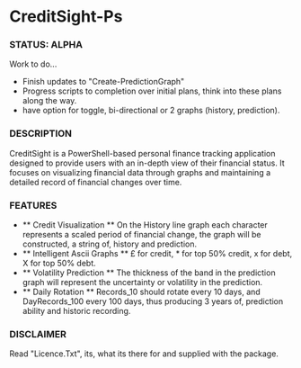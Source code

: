 # CreditSight-Ps

### STATUS: ALPHA
Work to do...
- Finish updates to "Create-PredictionGraph"
- Progress scripts to completion over initial plans, think into these plans along the way.
- have option for toggle, bi-directional or 2 graphs (history, prediction). 

### DESCRIPTION
CreditSight is a PowerShell-based personal finance tracking application designed to provide users with an in-depth view of their financial status. It focuses on visualizing financial data through graphs and maintaining a detailed record of financial changes over time.

### FEATURES
- ** Credit Visualization ** On the History line graph each character represents a scaled period of financial change, the graph will be constructed, a string of, history and prediction.
- ** Intelligent Ascii Graphs ** £ for credit, * for top 50% credit, x for debt, X for top 50% debt.
- ** Volatility Prediction ** The thickness of the band in the prediction graph will represent the uncertainty or volatility in the prediction. 
- ** Daily Rotation ** Records_10 should rotate every 10 days, and DayRecords_100 every 100 days, thus producing 3 years of, prediction ability and historic recording.

### DISCLAIMER
Read "Licence.Txt", its, what its there for and supplied with the package.
